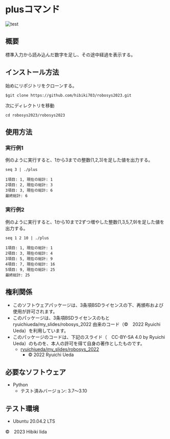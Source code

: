 # plusコマンド

![test](http://github.com/hibiki703/robosys2023/actions/workflows/test.yml/badge.svg)

## 概要
標準入力から読み込んだ数字を足し、その途中経過を表示する。
## インストール方法
始めにリポジトリをクローンする。
```
$git clone https://github.com/hibiki703/robosys2023.git
```
次にディレクトリを移動
```
cd robosys2023/robosys2023
```

## 使用方法
### 実行例1
例のように実行すると、1から3までの整数(1,2,3)を足した値を出力する。
```
seq 3 | ./plus
```
```
1項目: 1, 現在の総計: 1
2項目: 2, 現在の総計: 3
3項目: 3, 現在の総計: 6
最終総計: 6
```

### 実行例2
例のように実行すると、1から10まで2ずつ増やした整数(1,3,5,7,9)を足した値を出力する。
```
seq 1 2 10 | ./plus
```
```
1項目: 1, 現在の総計: 1
2項目: 3, 現在の総計: 4
3項目: 5, 現在の総計: 9
4項目: 7, 現在の総計: 16
5項目: 9, 現在の総計: 25
最終総計: 25
```
## 権利関係
* このソフトウェアパッケージは、3条項BSDライセンスの下、再頒布および使用が許可されます。
* このパッケージは、3条項BSDライセンスのもと ryuichiueda/my_slides/robosys_2022 由来のコード（©　2022 Ryuichi Ueda）を利用しています。
* このパッケージのコードは、下記のスライド（　CC-BY-SA 4.0 by Ryuichi Ueda）のものを、本人の許可を得て自身の著作としたものです。
  * [ryuichiueda/my_slides/robosys_2022](https://github.com/ryuichiueda/my_slides/tree/master/robosys_2022)
    * ©  2022 Ryuichi Ueda

## 必要なソフトウェア     
* Python
   * テスト済みバージョン: 3.7～3.10

## テスト環境
* Ubuntu 20.04.2 LTS


©　2023 Hibiki Iida
